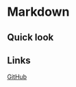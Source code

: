 # Markdown

## Quick look


## Links

[GitHub](https://guides.github.com/features/mastering-markdown/)


